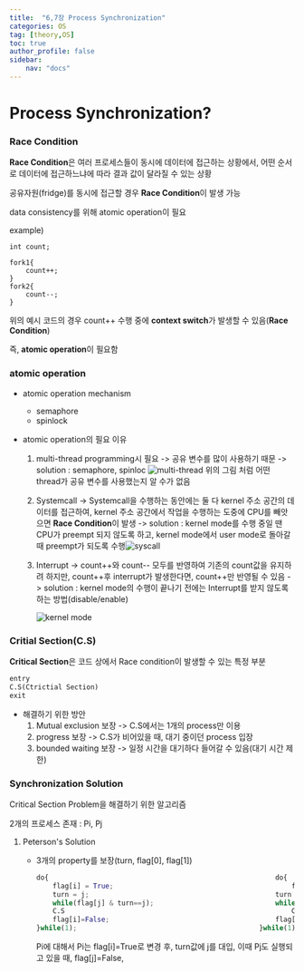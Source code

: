 ```yaml
---
title:  "6,7장 Process Synchronization"
categories: OS
tag: [theory,OS]
toc: true
author_profile: false
sidebar:
    nav: "docs"
---
```




# Process Synchronization?



### Race Condition

**Race Condition**은 여러 프로세스들이 동시에 데이터에 접근하는 상황에서, 어떤 순서로 데이터에 접근하느냐에 따라 결과 값이 달라질 수 있는 상황

공유자원(fridge)를 동시에 접근할 경우 **Race Condition**이 발생 가능

data consistency를 위해 atomic operation이 필요



example)

```
int count;

fork1{
	count++;
}
fork2{
	count--;
}

```

위의 예시 코드의 경우 count++ 수행 중에 **context switch**가 발생할 수 있음(**Race Condition**)

즉, **atomic operation**이 필요함



### atomic operation

- atomic operation mechanism
  - semaphore
  - spinlock

- atomic operation의 필요 이유
  1. multi-thread programming시 필요
     -> 공유 변수를 많이 사용하기 때문
     -> solution : semaphore, spinloc
     ![multi-thread](https://github.com/garyexplains/examples/assets/84303857/18bc47e4-37e7-4366-900c-0597fcb2487c)
     위의 그림 처럼 어떤 thread가 공유 변수를 사용했는지 알 수가 없음
  
  2. Systemcall
     -> Systemcall을 수행하는 동안에는 둘 다 kernel 주소 공간의 데이터를 접근하여, kernel 주소 공간에서 작업을 수행하는 도중에 CPU를 빼앗으면 **Race Condition**이 발생
     ->  solution :  kernel mode를 수행 중일 땐 CPU가 preempt 되지 않도록 하고, kernel mode에서 user mode로 돌아갈 때 preempt가 되도록 수행![syscall](https://github.com/garyexplains/examples/assets/84303857/3c0e360e-a11a-4f6f-b025-62e5b0703eee)
  
  3. Interrupt
     -> count++와 count-- 모두를 반영하여 기존의 count값을 유지하려 하지만, count++후 interrupt가 발생한다면, count++만 반영될 수 있음
     -> solution : kernel mode의 수행이 끝나기 전에는 Interrupt를 받지 않도록 하는 방법(disable/enable)
  
     ![kernel mode](https://github.com/garyexplains/examples/assets/84303857/9e87a135-60eb-4fd1-8f9d-bc0582e36a10)



### Critial Section(C.S)

**Critical Section**은 코드 상에서 Race condition이 발생할 수 있는 특정 부분

```python
entry
C.S(Ctrictial Section)
exit
```

- 해결하기 위한 방안
  1. Mutual exclusion 보장
     -> C.S에서는 1개의 process만 이용
  2. progress 보장
     -> C.S가 비어있을 때, 대기 중이던 process 입장
  3. bounded waiting 보장
     -> 일정 시간을 대기하다 들어갈 수 있음(대기 시간 제한)



### Synchronization Solution

Critical Section Problem을 해결하기 위한 알고리즘

2개의 프로세스 존재 : Pi, Pj

1. Peterson's Solution

   - 3개의 property를 보장(turn, flag[0], flag[1])

     ```python
     do{														do{
         flag[i] = True;											flag[j] = False;
         turn = j;												turn = i;
         while(flag[j] & turn==j);								while(flag[i] & turn==i);
         C.S														C.S
         flag[i]=False;											flag[j]=False;
     }while(1);												}while(1)
     ```

     Pi에 대해서 Pi는 flag[i]=True로 변경 후, turn값에 j를 대입, 이때 Pj도 실행되고 있을 때, flag[j]=False, 
